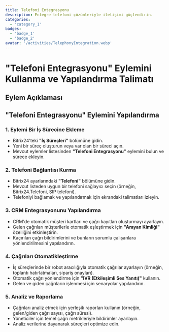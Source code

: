```yaml
---
title: Telefoni Entegrasyonu
description: Entegre telefoni çözümleriyle iletişimi güçlendirin.
categories: 
  - 'category_1'
badges:
  - 'badge_1'
  - 'badge_2'
avatar: '/activities/TelephonyIntegration.webp'
---
```


# "Telefoni Entegrasyonu" Eylemini Kullanma ve Yapılandırma Talimatı

## Eylem Açıklaması

## **"Telefoni Entegrasyonu" Eylemini Yapılandırma**

### 1. Eylemi Bir İş Sürecine Ekleme
- Bitrix24'teki **"İş Süreçleri"** bölümüne gidin.
- Yeni bir süreç oluşturun veya var olan bir süreci açın.
- Mevcut eylemler listesinden **"Telefoni Entegrasyonu"** eylemini bulun ve sürece ekleyin.

### 2. Telefoni Bağlantısı Kurma
- Bitrix24 ayarlarındaki **"Telefoni"** bölümüne gidin.
- Mevcut listeden uygun bir telefoni sağlayıcı seçin (örneğin, Bitrix24.Telefoni, SIP telefoni).
- Telefoniyi bağlamak ve yapılandırmak için ekrandaki talimatları izleyin.

### 3. CRM Entegrasyonunu Yapılandırma
- CRM'de otomatik müşteri kartları ve çağrı kayıtları oluşturmayı ayarlayın.
- Gelen çağrıları müşterilerle otomatik eşleştirmek için **"Arayan Kimliği"** özelliğini etkinleştirin.
- Kaçırılan çağrı bildirimlerini ve bunların sorumlu çalışanlara yönlendirilmesini yapılandırın.

### 4. Çağrıları Otomatikleştirme
- İş süreçlerinde bir robot aracılığıyla otomatik çağrılar ayarlayın (örneğin, toplantı hatırlatmaları, sipariş onayları).
- Otomatik çağrı yönlendirme için **"IVR (Etkileşimli Ses Yanıtı)"** kullanın.
- Gelen ve giden çağrıların işlenmesi için senaryolar yapılandırın.

### 5. Analiz ve Raporlama
- Çağrıları analiz etmek için yerleşik raporları kullanın (örneğin, gelen/giden çağrı sayısı, çağrı süresi).
- Yöneticiler için temel çağrı metrikleriyle bildirimler ayarlayın.
- Analiz verilerine dayanarak süreçleri optimize edin.